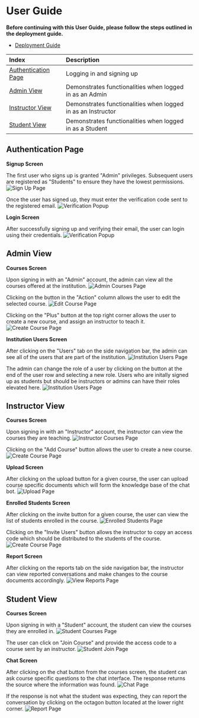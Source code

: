 # User Guide
**Before continuing with this User Guide, please follow the steps outlined in the deployment guide.**
- [Deployment Guide](./DeploymentGuide.md)

| Index                                       | Description                                                               |
| :------------------------------------------ | :---------------------------------------------------------------- |
| [Authentication Page](#authentication-page) | Logging in and signing up                                                |
| [Admin View](#admin-view)                   | Demonstrates functionalities when logged in as an Admin                   |
| [Instructor View](#instructor-view)         | Demonstrates functionalities when logged in as an Instructor              |
| [Student View](#student-view)               | Demonstrates functionalities when logged in as a Student                  |


## Authentication Page
**Signup Screen**

The first user who signs up is granted "Admin" privileges. Subsequent users are registered as "Students" to ensure they have the lowest permissions.
![Sign Up Page](images/signup.png)

Once the user has signed up, they must enter the verification code sent to the registered email.
![Verification Popup](images/verify.png)

**Login Screen**


After successfully signing up and verifying their email, the user can login using their credentials.
![Verification Popup](images/login.png)

## Admin View
**Courses Screen**

Upon signing in with an "Admin" account, the admin can view all the courses offered at the institution.
![Admin Courses Page](images/admin-courses.png)

Clicking on the button in the "Action" column allows the user to edit the selected course.
![Edit Course Page](images/edit-course.png)

Clicking on the "Plus" button at the top right corner allows the user to create a new course, and assign an instructor to teach it.
![Create Course Page](images/admin-create-course.png)

**Institution Users Screen**

After clicking on the "Users" tab on the side navigation bar, the admin can see all of the users that are part of the institution.
![Institution Users Page](images/institution-users.png)

The admin can change the role of a user by clicking on the button at the end of the user row and selecting a new role. Users who are initally signed up as students but should be instructors or admins can have their roles elevated here.
![Institution Users Page](images/edit-role.png)

## Instructor View
**Courses Screen**

Upon signing in with an "Instructor" account, the instructor can view the courses they are teaching.
![Instructor Courses Page](images/instructor-courses.png)

Clicking on the "Add Course" button allows the user to create a new course.
![Create Course Page](images/instructor-add-course.png)

**Upload Screen**

After clicking on the upload button for a given course, the user can upload course specific documents which will form the knowledge base of the chat bot.
![Upload Page](images/upload.png)

**Enrolled Students Screen**

After clicking on the invite button for a given course, the user can view the list of students enrolled in the course.
![Enrolled Students Page](images/enrolled-students.png)

Clicking on the "Invite Users" button allows the instructor to copy an access code which should be distributed to the students of the course.
![Create Course Page](images/invite-user.png)

**Report Screen**

After clicking on the reports tab on the side navigation bar, the instructor can view reported conversations and make changes to the course documents accordingly.
![View Reports Page](images/view-report.png)


## Student View
**Courses Screen**

Upon signing in with a "Student" account, the student can view the courses they are enrolled in.
![Student Courses Page](images/student-courses.png)

The user can click on "Join Course" and provide the access code to a course sent by an instructor.
![Student Join Page](images/join-course.png)

**Chat Screen**

After clicking on the chat button from the courses screen, the student can ask course specific questions to the chat interface. The response returns the source where the information was found.
![Chat Page](images/chat.png)

If the response is not what the student was expecting, they can report the conversation by clicking on the octagon button located at the lower right corner.
![Report Page](images/report.png)





